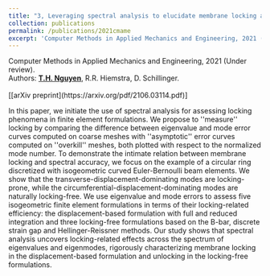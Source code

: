 ```yaml
---
title: "3, Leveraging spectral analysis to elucidate membrane locking and unlocking in isogeometric finite element formulations of the curved Euler-Bernoulli beam"
collection: publications
permalink: /publications/2021cmame
excerpt: 'Computer Methods in Applied Mechanics and Engineering, 2021 (Under review). Read more.'
---
```


<div class="small">
   Computer Methods in Applied Mechanics and Engineering, 2021 (Under review).
</div>

<div class="small">
   Authors: <u><strong>T.H. Nguyen</strong></u>, R.R. Hiemstra, D. Schillinger. 
</div><br/>
[[arXiv preprint](https://arxiv.org/pdf/2106.03114.pdf)]

In this paper, we initiate the use of spectral analysis for assessing locking phenomena in finite element formulations. We propose to ''measure'' locking by comparing the difference between eigenvalue and mode error curves computed on coarse meshes with ''asymptotic'' error curves computed on ''overkill'' meshes, both plotted with respect to the normalized mode number. To demonstrate the intimate relation between membrane locking and spectral accuracy, we focus on the example of a circular ring discretized with isogeometric curved Euler-Bernoulli beam elements. We show that the transverse-displacement-dominating modes are locking-prone, while the circumferential-displacement-dominating modes are naturally locking-free. We use eigenvalue and mode errors to assess five isogeometric finite element formulations in terms of their locking-related efficiency: the displacement-based formulation with full and reduced integration and three locking-free formulations based on the B-bar, discrete strain gap and Hellinger-Reissner methods. Our study shows that spectral analysis uncovers locking-related effects across the spectrum of eigenvalues and eigenmodes, rigorously characterizing membrane locking in the displacement-based formulation and unlocking in the locking-free formulations. 

